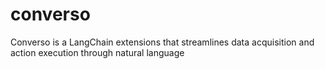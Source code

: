 # converso
Converso is a LangChain extensions that streamlines data acquisition and action execution through natural language
